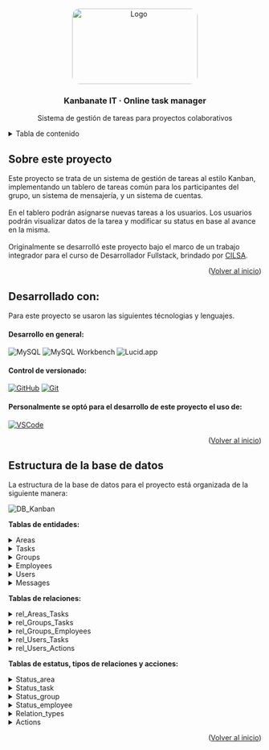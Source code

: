 <!-- Improved compatibility of back to top link: See: https://github.com/othneildrew/Best-README-Template/pull/73 -->
<a id="readme-top"></a>

<!-- PROJECT LOGO -->
<br />
<div align="center">
  <a href="https://github.com/user-attachments/assets/825259a5-6541-41a5-bca8-17c579a46380">
    <img src="https://github.com/user-attachments/assets/825259a5-6541-41a5-bca8-17c579a46380" alt="Logo" width="250" height="150" style="border-radius:15px;">
  </a>

  <h3 align="center"> Kanbanate IT · Online task manager </h3>

  <p align="center">
    Sistema de gestión de tareas para proyectos colaborativos
    <br />
    <!--<a href="https://br1-o.github.io/bakery-store"><strong> Ver sitio en producción »</strong></a> -->
  </p>
</div>

<!-- TABLE OF CONTENTS -->
<details>
  <summary>Tabla de contenido </summary>
  <ol>
    <li><a href="#about"> Sobre el proyecto</a></li>
    <li><a href="#develop-with">Desarrollado con</a></li>
    <li><a href="#project-structure">Estructura del proyecto </a></li>
    <!--
    <li><a href="#design">Diseño </a></li>
    <li><a href="#preview">Vista previa </a></li>
    <li><a href="#getting-started"> Cómo instalarlo</a></li>
    -->
  </ol>
</details>


<a id="about"></a>
<!-- ABOUT THE PROJECT -->
## Sobre este proyecto

Este proyecto se trata de un sistema de gestión de tareas al estilo Kanban, implementando un tablero de tareas común para los participantes del grupo, un sistema de mensajería, y un sistema de cuentas.<br><br>
En el tablero podrán asignarse nuevas tareas a los usuarios. Los usuarios podrán visualizar datos de la tarea y modificar su status en base al avance en la misma.
<br><br>
Originalmente se desarrolló este proyecto bajo el marco de un trabajo integrador para el curso de Desarrollador Fullstack, brindado por [CILSA](https://www.cilsa.org/).

<p align="right">(<a href="#readme-top">Volver al inicio</a>)</p>

<a id="develop-with"></a>
## Desarrollado con:

Para este proyecto se usaron las siguientes técnologias y lenguajes<!-- y librerias:-->.

#### Desarrollo en general:

![MySQL](https://img.shields.io/badge/MySQL-4479A1?style=for-the-badge&logo=mysql&logoColor=white)
![MySQL Workbench](https://img.shields.io/badge/MySQL_Workbench-00758F?style=for-the-badge&logo=mysql&logoColor=white)
![Lucid.app](https://img.shields.io/badge/Lucid.app-FFAB00?style=for-the-badge&logo=data:image/svg+xml;base64,<BASE64_ENCODED_LOGO_HERE>&logoColor=white)

<!--#### Desarrollo en general:

* [![JavaScript][JavaScript.com]][JavaScript-url]
* [![CSS][CSS.com]][CSS-url]
* [![HTML][HTML.com]][HTML-url]
* [![Bootstrap][Bootstrap.com]][Bootstrap-url]

#### Librerias para funcionalidades:

[![AOS][AOS.com]][AOS-url]
[![SweetAlert][SweetAlert.com]][SweetAlert-url]
-->

#### Control de versionado: 
<!--y deploy de demo:-->

[![GitHub][GitHub.com]][GitHub-url]
[![Git][Git.com]][Git-url]
<!--
[![GitHub Pages][GitHubPages.com]][GitHubPages-url]
-->

#### Personalmente se optó para el desarrollo de este proyecto el uso de:

[![VSCode][VSCode.com]][VSCode-url]
<!-- [![LiveServer][LiveServer.com]][LiveServer-url] -->

<p align="right">(<a href="#readme-top">Volver al inicio</a>)</p>

<a id="project-structure"></a>
## Estructura de la base de datos

La estructura de la base de datos para el proyecto está organizada de la siguiente manera:

![DB_Kanban](https://github.com/user-attachments/assets/eddc9555-ab9f-497e-9324-99a7f53af68b)

**Tablas de entidades:**

<details>
  <summary> Areas </summary>
  <br>
  <ul>
    <li>
      Create:

   ```sh
     CREATE TABLE IF NOT EXISTS `Areas` (
      `id` INT auto_increment PRIMARY KEY,
      `name` VARCHAR(50) NOT NULL UNIQUE,
      `description` VARCHAR(100),
      `status` INT NOT NULL DEFAULT 1,
      FOREIGN KEY (`status`) REFERENCES `Status_area`(`id`),
      INDEX (`name`)
   ```
  </li>
    <li>
      Insert:

   ```sh
      INSERT INTO `Areas`(`name`, `description`)
      VALUES 
        ('Producción','Creación de productos para la venta.'),
        ('Dirección','Controla todas las áreas de trabajo que se encuentran en la empresa.'),
        ('Administración','Encargada de la operación de la empresaa en sentido general, desde contrataciones, pagos a personal.'),
        ('Ventas', 'Distribuye los productos a cambio de dinero.'),
        ('Contabilidad', 'Llevan el registro contable de la actividad financiera de la empresa.');
   ```
  </li>
    <li>
      Select - Join:
      
   ```sh
    SELECT a.name, a.description, s.name as 'status'
    FROM Areas as a
    INNER JOIN Status_area as s
    ON a.status = s.id;
   ```
  </li>
      <li>
      Update:
      
   ```sh
    UPDATE `Areas` SET description='área encargada de comercializar los productos.' WHERE name='Ventas';
   ```
  </li>
      <li>
      Delete:
      
   ```sh
    DELETE FROM `Areas` WHERE name='Producción';
   ```
  </li>
  </ul>
</details>

<details>
  <summary> Tasks </summary>
  <br>
  <ul>
    <li>
      Create:

   ```sh
    CREATE TABLE IF NOT EXISTS `Tasks` (
      `id` INT auto_increment PRIMARY KEY,
      `name` VARCHAR(50) NOT NULL,
      `description` VARCHAR(250),
      `status` INT NOT NULL DEFAULT 1,
      `deadline` DATE,
      `date_start` TIMESTAMP DEFAULT CURRENT_TIMESTAMP,
      `date_last_update` DATETIME,
      `date_end` DATETIME,
      `is_active` TINYINT(1) NOT NULL DEFAULT 1,
      FOREIGN KEY (`status`) REFERENCES `Status_task`(`id`),
      INDEX (`name`)
    );
   ```
  </li>
    <li>
      Insert:

   ```sh
    INSERT INTO `Tasks`(`name`, `description`, `status`, deadline, date_start, date_last_update, date_end, is_active)
    VALUES('Organizar reuniones','Coordinar fechas, preparar agendas y tomar notas.','1','2024/12/04','2024/09/02','2024/09/02 12:02:25','2024/12/04 00:00:00 ','1'),
    ('Presupuestación','Desarrollar y revisar presupuestos anuales o trimestrales','2','2024/12/04','2024/09/02','2024/09/02 12:02:25','2024/12/04 00:00:00 ','1'),
    ('Capacitación','Organizar sesiones de formación y desarrollo para empleados','4','2024/12/04','2024/09/02','2024/09/02 12:02:25','2024/12/04 00:00:00 ','0');
   ```
  </li>
    <li>
      Select - Join:
      
   ```sh
    SELECT t.name, t.description, t.deadline, t.date_start, t.date_last_update, t.date_end, s.name as 'status'
    FROM Tasks as t
    INNER JOIN Status_task as s
    ON t.status = s.id
    WHERE t.is_active = 1;
   ```
  </li>
      <li>
      Update:
      
   ```sh
    UPDATE `Tasks` SET status='3' WHERE name= 'Organizar reuniones';
   ```
  </li>
      <li>
      Delete:
      
   ```sh
    DELETE FROM `Tasks` WHERE name= 'Capacitación';
   ```
  </li>
  </ul>
</details>

<details>
  <summary> Groups </summary>
  <br>
  <ul>
    <li>
      Create:

   ```sh
    CREATE TABLE IF NOT EXISTS `Groups` (
      `id` INT auto_increment PRIMARY KEY,
      `area` INT,
      `status` INT NOT NULL DEFAULT 1,
      `is_active` TINYINT(1) NOT NULL DEFAULT 1,
      FOREIGN KEY (`area`) REFERENCES `Areas`(`id`),
      FOREIGN KEY (`status`) REFERENCES `Status_group`(`id`)
    );
   ```
  </li>
    <li>
      Insert:

   ```sh
    INSERT INTO `Groups` (area, `status`)
    VALUES (1, 1),
           (2, 1),
           (3, 1);
   ```
  </li>
    <li>
      Select - Join:
      
   ```sh
    SELECT g.id, a.name as 'area', s.name as 'status'
    FROM `Groups` as g
    JOIN Areas as a
    ON g.area = a.id
    JOIN Status_group as s
    ON g.status = s.id
    WHERE is_active = 1;
   ```
  </li>
      <li>
      Update:
      
   ```sh
    UPDATE `Groups` SET `status` = 2 WHERE `id`= 1;
    UPDATE `Groups` SET `is_active` = 0 WHERE `id`= 2;
    UPDATE `Groups` SET `area` = 3 WHERE `id`= 3;
   ```
  </li>
      <li>
      Delete:
      
   ```sh
    DELETE FROM `Groups` WHERE `id`= 1;
   ```
  </li>
  </ul>
</details>

<details>
  <summary> Employees </summary>
  <br>
  <ul>
    <li>
      Create:

   ```sh
      CREATE TABLE IF NOT EXISTS `Employees` (
    `id` INT auto_increment PRIMARY KEY,
    `name` VARCHAR(50) NOT NULL,
    `surname` VARCHAR(50) NOT NULL,
    `DNI` VARCHAR(10) NOT NULL UNIQUE,
    `email` VARCHAR(50) NOT NULL UNIQUE,
    `phone` VARCHAR(20),
    `address` VARCHAR(50),
    `city` VARCHAR(50),
    `country` VARCHAR(50),
    `gender` VARCHAR(10),
    `status` INT NOT NULL DEFAULT 1,
    `is_active` TINYINT(1) NOT NULL DEFAULT 1,
    FOREIGN KEY (`status`) REFERENCES `Status_employee`(`id`),
    INDEX (`DNI`),
    INDEX (`email`)
    );
   ```
  </li>
    <li>
      Insert:

   ```sh
    INSERT INTO `Employees` (`name`, surname, DNI, email, phone, address, city, country, gender)
    VALUES ('Carlos', 'González', '30123456', 'carlos.gonzalez@ejemplo.com', '01112345678', 'Av. Corrientes 1234', 'Buenos Aires', 'Argentina', 'Masculino'),
           ('María', 'Fernández', '32123456', 'maria.fernandez@ejemplo.com', '01187654321', 'Calle Florida 4321', 'Córdoba', 'Argentina', 'Femenino'),
           ('Lucía', 'Martínez', '34123456', 'lucia.martinez@ejemplo.com', '01156781234', 'San Martín 567', 'Rosario', 'Argentina', 'Femenino');
   ```
  </li>
    <li>
      Select - Join:
      
   ```sh
    SELECT e.name, e.surname, e.DNI, e.email, e.phone, e.address, e.city, e.country, e.gender, s.name as 'status'
    FROM Employees as e 
    INNER JOIN Status_employee as s
    ON e.status = s.id
    WHERE e.is_active = 1;
   ```
  </li>
      <li>
      Update:
      
   ```sh
      UPDATE `Employees` SET `city` = 'La Plata' WHERE `id`= 1;
      UPDATE `Employees` SET `email` = 'maria.f.nueva@ejemplo.com' WHERE `id`= 2;
      UPDATE `Employees` SET `phone` = '01165432178' WHERE `id`= 3; 
   ```
  </li>
      <li>
      Delete:
      
   ```sh
    DELETE FROM `Employees` WHERE `id`= 1;
   ```
  </li>
  </ul>
</details>

<details>
  <summary> Users </summary>
  <br>
  <ul>
    <li>
      Create:

   ```sh
     CREATE TABLE IF NOT EXISTS `Users` (
    `id` INT auto_increment PRIMARY KEY,
    `username` VARCHAR(50) NOT NULL UNIQUE,
    `password` CHAR(80),
    `employee` INT NOT NULL UNIQUE,
    `profile_picture` VARCHAR(100),
    `created_at` TIMESTAMP DEFAULT CURRENT_TIMESTAMP,
    `last_online` DATETIME,
    `is_active` TINYINT(1) NOT NULL DEFAULT 1,
    FOREIGN KEY (`employee`) REFERENCES `Employees`(`id`),
    INDEX (`username`)
    );
   ```
  </li>
    <li>
      Insert:

   ```sh
    INSERT INTO `Users` (username, `password`, employee, profile_picture)
    VALUES ('cgonzalez', 'contraseña1hash', 1, 'perfil_carlos.jpg'),
           ('mfernandez', 'contraseña2hash', 2, 'perfil_maria.jpg'),
           ('lmartinez', 'contraseña3hash', 3, 'perfil_lucia.jpg');
   ```
  </li>
    <li>
      Select - Join:
      
   ```sh
    SELECT u.username, u.`password`, CONCAT(e.name, ' ', e.surname) as 'employee', e.email as email
    FROM Users as u
    INNER JOIN Employees as e
    ON u.employee = e.id
    WHERE u.is_active = 1;
   ```
  </li>
      <li>
      Update:
      
   ```sh
    UPDATE `Users` SET `password` = 'nuevacontraseña1hash' WHERE `id`= 1;
    UPDATE `Users` SET `last_online` = '2024-09-01 12:34:56' WHERE `id`= 2;
    UPDATE `Users` SET `profile_picture` = 'nueva_perfil_lucia.jpg' WHERE `id`= 3;
   ```
  </li>
      <li>
      Delete:
      
   ```sh
    DELETE FROM `Users` WHERE `id`= 1;
   ```
  </li>
  </ul>
</details>

<details>
  <summary> Messages </summary>
  <br>
  <ul>
    <li>
      Create:

   ```sh
      CREATE TABLE IF NOT EXISTS `Messages` (
    `id` INT auto_increment PRIMARY KEY,
    `subject` VARCHAR(20),
    `content` TEXT NOT NULL,
    `id_sender` INT NOT NULL,
    `id_recipient` INT NOT NULL,
    `date_sent` TIMESTAMP DEFAULT CURRENT_TIMESTAMP,
    `is_active` TINYINT(1) NOT NULL DEFAULT 1,
    FOREIGN KEY (`id_sender`) REFERENCES `Users`(`id`),
    FOREIGN KEY (`id_recipient`) REFERENCES `Users`(`id`),
    INDEX (`date_sent`)
    );
   ```
  </li>
    <li>
      Insert:

   ```sh
      INSERT INTO `Messages`(subject, content, id_sender, id_recipient, date_sent, is_active)
      VALUES('Reunión','lorem ipsum neque porro quisquam est qui dolorem ipsum quia dolor sit amet','1','2','2024/08/02','1'),
      ('Urgente','lorem ipsum neque porro quisquam est qui dolorem ipsum quia dolor sit amet','2','3','2024/08/02','0'),
      ('Cambios','lorem ipsum neque porro quisquam est qui dolorem ipsum quia dolor sit amet','3','1','2024/08/02','1');
   ```
  </li>
    <li>
      Select - Join:
      
   ```sh
    SELECT m.subject, m.content, CONCAT(sender.name, ' ', sender.surname) as 'FROM', CONCAT(recipient.name, ' ', recipient.surname) as 'TO', m.date_sent
    FROM Messages as m
    JOIN Employees as sender
    ON m.id_sender = sender.id
    JOIN Employees as recipient
    ON m.id_recipient = recipient.id
    WHERE m.is_active = 1;
   ```
  </li>
      <li>
      Update:
      
   ```sh
    UPDATE `Messages` SET subject='URGENTE' WHERE id= '2';
   ```
  </li>
      <li>
      Delete:
      
   ```sh
     DELETE FROM `Messages` WHERE subject= 'Cambios';
   ```
  </li>
  </ul>
</details>


**Tablas de relaciones:**

<details>
  <summary> rel_Areas_Tasks </summary>
  <br>
  <ul>
    <li>
      Create:

   ```sh
    CREATE TABLE IF NOT EXISTS `Groups` (
      `id` INT auto_increment PRIMARY KEY,
      `area` INT,
      `status` INT NOT NULL DEFAULT 1,
      `is_active` TINYINT(1) NOT NULL DEFAULT 1,
      FOREIGN KEY (`area`) REFERENCES `Areas`(`id`),
      FOREIGN KEY (`status`) REFERENCES `Status_group`(`id`)
    );
   ```
  </li>
    <li>
      Insert:

   ```sh
    INSERT INTO `Groups` (area, `status`)
    VALUES (1, 1),
           (2, 1),
           (3, 1);
   ```
  </li>
    <li>
      Select - Join:
      
   ```sh
    SELECT g.id, a.name as 'area', s.name as 'status'
    FROM `Groups` as g
    JOIN Areas as a
    ON g.area = a.id
    JOIN Status_group as s
    ON g.status = s.id
    WHERE is_active = 1;
   ```
  </li>
      <li>
      Update:
      
   ```sh
    UPDATE `Groups` SET `status` = 2 WHERE `id`= 1;
    UPDATE `Groups` SET `is_active` = 0 WHERE `id`= 2;
    UPDATE `Groups` SET `area` = 3 WHERE `id`= 3;
   ```
  </li>
      <li>
      Delete:
      
   ```sh
    DELETE FROM `Groups` WHERE `id`= 1;
   ```
  </li>
  </ul>
</details>

<details>
  <summary> rel_Groups_Tasks </summary>
  <br>
  <ul>
    <li>
      Create:

   ```sh
    CREATE TABLE IF NOT EXISTS `Groups` (
      `id` INT auto_increment PRIMARY KEY,
      `area` INT,
      `status` INT NOT NULL DEFAULT 1,
      `is_active` TINYINT(1) NOT NULL DEFAULT 1,
      FOREIGN KEY (`area`) REFERENCES `Areas`(`id`),
      FOREIGN KEY (`status`) REFERENCES `Status_group`(`id`)
    );
   ```
  </li>
    <li>
      Insert:

   ```sh
    INSERT INTO `Groups` (area, `status`)
    VALUES (1, 1),
           (2, 1),
           (3, 1);
   ```
  </li>
    <li>
      Select - Join:
      
   ```sh
    SELECT g.id, a.name as 'area', s.name as 'status'
    FROM `Groups` as g
    JOIN Areas as a
    ON g.area = a.id
    JOIN Status_group as s
    ON g.status = s.id
    WHERE is_active = 1;
   ```
  </li>
      <li>
      Update:
      
   ```sh
    UPDATE `Groups` SET `status` = 2 WHERE `id`= 1;
    UPDATE `Groups` SET `is_active` = 0 WHERE `id`= 2;
    UPDATE `Groups` SET `area` = 3 WHERE `id`= 3;
   ```
  </li>
      <li>
      Delete:
      
   ```sh
    DELETE FROM `Groups` WHERE `id`= 1;
   ```
  </li>
  </ul>
</details>

<details>
  <summary> rel_Groups_Employees </summary>
  <br>
  <ul>
    <li>
      Create:

   ```sh
    CREATE TABLE IF NOT EXISTS `Groups` (
      `id` INT auto_increment PRIMARY KEY,
      `area` INT,
      `status` INT NOT NULL DEFAULT 1,
      `is_active` TINYINT(1) NOT NULL DEFAULT 1,
      FOREIGN KEY (`area`) REFERENCES `Areas`(`id`),
      FOREIGN KEY (`status`) REFERENCES `Status_group`(`id`)
    );
   ```
  </li>
    <li>
      Insert:

   ```sh
    INSERT INTO `Groups` (area, `status`)
    VALUES (1, 1),
           (2, 1),
           (3, 1);
   ```
  </li>
    <li>
      Select - Join:
      
   ```sh
    SELECT g.id, a.name as 'area', s.name as 'status'
    FROM `Groups` as g
    JOIN Areas as a
    ON g.area = a.id
    JOIN Status_group as s
    ON g.status = s.id
    WHERE is_active = 1;
   ```
  </li>
      <li>
      Update:
      
   ```sh
    UPDATE `Groups` SET `status` = 2 WHERE `id`= 1;
    UPDATE `Groups` SET `is_active` = 0 WHERE `id`= 2;
    UPDATE `Groups` SET `area` = 3 WHERE `id`= 3;
   ```
  </li>
      <li>
      Delete:
      
   ```sh
    DELETE FROM `Groups` WHERE `id`= 1;
   ```
  </li>
  </ul>
</details>

<details>
  <summary> rel_Users_Tasks </summary>
  <br>
  <ul>
    <li>
      Create:

   ```sh
    CREATE TABLE IF NOT EXISTS `Groups` (
      `id` INT auto_increment PRIMARY KEY,
      `area` INT,
      `status` INT NOT NULL DEFAULT 1,
      `is_active` TINYINT(1) NOT NULL DEFAULT 1,
      FOREIGN KEY (`area`) REFERENCES `Areas`(`id`),
      FOREIGN KEY (`status`) REFERENCES `Status_group`(`id`)
    );
   ```
  </li>
    <li>
      Insert:

   ```sh
    INSERT INTO `Groups` (area, `status`)
    VALUES (1, 1),
           (2, 1),
           (3, 1);
   ```
  </li>
    <li>
      Select - Join:
      
   ```sh
    SELECT g.id, a.name as 'area', s.name as 'status'
    FROM `Groups` as g
    JOIN Areas as a
    ON g.area = a.id
    JOIN Status_group as s
    ON g.status = s.id
    WHERE is_active = 1;
   ```
  </li>
      <li>
      Update:
      
   ```sh
    UPDATE `Groups` SET `status` = 2 WHERE `id`= 1;
    UPDATE `Groups` SET `is_active` = 0 WHERE `id`= 2;
    UPDATE `Groups` SET `area` = 3 WHERE `id`= 3;
   ```
  </li>
      <li>
      Delete:
      
   ```sh
    DELETE FROM `Groups` WHERE `id`= 1;
   ```
  </li>
  </ul>
</details>

<details>
  <summary> rel_Users_Actions </summary>
  <br>
  <ul>
    <li>
      Create:

   ```sh
    CREATE TABLE IF NOT EXISTS `Groups` (
      `id` INT auto_increment PRIMARY KEY,
      `area` INT,
      `status` INT NOT NULL DEFAULT 1,
      `is_active` TINYINT(1) NOT NULL DEFAULT 1,
      FOREIGN KEY (`area`) REFERENCES `Areas`(`id`),
      FOREIGN KEY (`status`) REFERENCES `Status_group`(`id`)
    );
   ```
  </li>
    <li>
      Insert:

   ```sh
    INSERT INTO `Groups` (area, `status`)
    VALUES (1, 1),
           (2, 1),
           (3, 1);
   ```
  </li>
    <li>
      Select - Join:
      
   ```sh
    SELECT g.id, a.name as 'area', s.name as 'status'
    FROM `Groups` as g
    JOIN Areas as a
    ON g.area = a.id
    JOIN Status_group as s
    ON g.status = s.id
    WHERE is_active = 1;
   ```
  </li>
      <li>
      Update:
      
   ```sh
    UPDATE `Groups` SET `status` = 2 WHERE `id`= 1;
    UPDATE `Groups` SET `is_active` = 0 WHERE `id`= 2;
    UPDATE `Groups` SET `area` = 3 WHERE `id`= 3;
   ```
  </li>
      <li>
      Delete:
      
   ```sh
    DELETE FROM `Groups` WHERE `id`= 1;
   ```
  </li>
  </ul>
</details>


**Tablas de estatus, tipos de relaciones y acciones:**

<details>
  <summary> Status_area </summary>
  <br>
  <ul>
    <li>
      Create:

   ```sh
    CREATE TABLE IF NOT EXISTS `Status_area` (
      `id` INT auto_increment PRIMARY KEY,
      `name` VARCHAR(50) NOT NULL UNIQUE,
      `description` VARCHAR(100)
    );
   ```
  </li>
    <li>
      Insert:

   ```sh
    INSERT INTO `Status_area`(name, description) 
    VALUES ('activa', 'El area está actualmente funcional.'), 
    ('inactiva', 'El area se encuentra temporalmente fuera de funcionamiento.'),
    ('archivada', 'El area no está en funcionamiento y se encuentra archivada sólo para registros historicos'),
    ('bajo revisión', 'El area está funcional, pero está siendo evaluada para su futuro uso o reestructuración.'),
    ('planificada', 'El area está siendo planificada para su futura implementación.'), 
    ('cerrada', 'El area fue cerrada de forma permanente.');
   ```
  </li>
    <li>
      Select:
      
   ```sh
    SELECT * FROM `Status_area`;
   ```
  </li>
      <li>
      Update:
      
   ```sh
    UPDATE `Status_area` SET name = 'nombre', description = 'descripcion' WHERE id = 5; 
   ```
  </li>
      <li>
      Delete:
      
   ```sh
    DELETE FROM `Status_area` WHERE id=5;
   ```
  </li>
  </ul>
</details>

<details>
  <summary> Status_task </summary>
  <br>
  <ul>
    <li>
      Create:

   ```sh
    CREATE TABLE IF NOT EXISTS `Status_task` (
      `id` INT auto_increment PRIMARY KEY,
      `name` VARCHAR(50) NOT NULL UNIQUE,
      `description` VARCHAR(100)
    );
   ```
  </li>
    <li>
      Insert:

   ```sh
    INSERT INTO `Status_task`(name, description) 
    VALUES ('recién asignada', 'La tarea fue recién asignada.'), 
    ('en resolución', 'La tarea ya fue asignada y está siendo resuelta.'),
    ('completa', 'La tarea ya fue resuelta.'), 
    ('cancelada', 'La tarea fue cancelada y ya no se requiere su resolución.'), 
    ('archivada', 'La tarea fue resuelta hace más de 30 días y se archivó para registro historico.');
   ```
  </li>
    <li>
      Select:
      
   ```sh
    SELECT * FROM `Status_task`;
   ```
  </li>
      <li>
      Update:
      
   ```sh
    UPDATE `Status_task` SET name = 'nombre', description = 'descripcion' WHERE id = 8; 
   ```
  </li>
      <li>
      Delete:
      
   ```sh
    DELETE FROM `Status_task` WHERE id<10;
   ```
  </li>
  </ul>
</details>

<details>
  <summary> Status_group </summary>
  <br>
  <ul>
    <li>
      Create:

   ```sh
    CREATE TABLE IF NOT EXISTS `Status_group` (
      `id` INT auto_increment PRIMARY KEY,
      `name` VARCHAR(50) NOT NULL UNIQUE,
      `description` VARCHAR(100)
    );
   ```
  </li>
    <li>
      Insert:

   ```sh
    INSERT INTO `Status_group`(name, description) 
    VALUES ('disponible', 'El grupo se encuentra disponible para trabajar en una nueva tarea.'), 
    ('ocupado', 'El grupo está actualmente trabajando en una tarea.'),
    ('limitado', 'El grupo se encuentra disponible, pero con una cantidad inferior de miembros'),
    ('bajo reestructuración', 'El grupo no está disponible, ya que está en busqueda de nuevos miembros'),
    ('no disponible', 'El grupo temporalmente no está disponible ni trabajando en ninguna tarea.'), 
    ('disuelto', 'El grupo fue disuelto permanentemente.');
   ```
  </li>
    <li>
      Select:
      
   ```sh
    SELECT * FROM `Status_group`;
   ```
  </li>
      <li>
      Update:
      
   ```sh
    UPDATE `Status_group` SET name = 'nombre', description = 'descripcion' WHERE id = 5; 
   ```
  </li>
      <li>
      Delete:
      
   ```sh
    DELETE FROM `Status_group` WHERE id>=5;
   ```
  </li>
  </ul>
</details>

<details>
  <summary> Status_employee </summary>
  <br>
  <ul>
    <li>
      Create:

   ```sh
    CREATE TABLE IF NOT EXISTS `Status_employee` (
      `id` INT auto_increment PRIMARY KEY,
      `name` VARCHAR(50) NOT NULL UNIQUE,
      `description` VARCHAR(100)
    );
   ```
  </li>
    <li>
      Insert:

   ```sh
    INSERT INTO `Status_employee`(name, description) 
    VALUES ('disponible', 'El empleado se encuentra disponible para trabajar en una nueva tarea.'), 
    ('ocupado', 'El empleado está actualmente trabajando en una tarea.'),
    ('de vacaciones', 'El empleado está de vacaciones.'), 
    ('con licencia', 'El empleado está bajo algún tipo de licencia.'), 
    ('no disponible', 'El empleado temporalmente no está disponible ni trabajando en ninguna tarea.'), 
    ('retirado', 'El empleado ya no se encuentra trabajando en la organización.');
   ```
  </li>
    <li>
      Select:
      
   ```sh
    SELECT * FROM `Status_employee`;
   ```
  </li>
      <li>
      Update:
      
   ```sh
    UPDATE `Status_employee` SET name = 'nombre', description = 'descripcion' WHERE id = 5; 
   ```
  </li>
      <li>
      Delete:
      
   ```sh
    DELETE FROM `Status_employee` WHERE id<10;
   ```
  </li>
  </ul>
</details>

<details>
  <summary> Relation_types </summary>
  <br>
  <ul>
    <li>
      Create:

   ```sh
    CREATE TABLE IF NOT EXISTS `Relation_types` (
      `id` INT auto_increment PRIMARY KEY,
      `name` VARCHAR(50) NOT NULL UNIQUE,
      `description` VARCHAR(100)
    );
   ```
  </li>
    <li>
      Insert:

   ```sh
    INSERT INTO `Relation_types`(name, description) 
    VALUES ('recién asignada', 'El usuario tiene la tarea asignada.'), 
    ('bajo resolución', 'El usuario está trabajando en la tarea.'),
    ('completa', 'La tarea ya fue resuelta por el usuario.'), 
    ('cancelada', 'La tarea fue cancelada por el usuario.'), 
    ('archivada', 'La tarea fue resuelta hace más de 30 días y el usuario la archivó para registro historico.'),
    ('Modificada', 'El usuario editó el estado o algún campo de la tarea.');
   ```
  </li>
    <li>
      Select:
      
   ```sh
    SELECT * FROM `Relation_types`;
   ```
  </li>
      <li>
      Update:
      
   ```sh
    UPDATE `Relation_types` SET name = 'nombre', description = 'descripcion' WHERE id = 8; 
   ```
  </li>
      <li>
      Delete:
      
   ```sh
    DELETE FROM `Relation_types` WHERE id<10;
   ```
  </li>
  </ul>
</details>

<details>
  <summary> Actions </summary>
  <br>
  <ul>
    <li>
      Create:

   ```sh
    CREATE TABLE IF NOT EXISTS `Actions` (
      `id` INT auto_increment PRIMARY KEY,
      `name` VARCHAR(50) NOT NULL UNIQUE,
      `description` VARCHAR(100)
    );
   ```
  </li>
    <li>
      Insert:

   ```sh
    INSERT INTO `Actions`(name, description) 
    VALUES ('Creado', 'El usuario creó la entidad.'), 
    ('Modificado', 'El usuario modificó la entidad.'),
    ('Eliminado', 'El usuario eliminó la entidad.'), 
    ('Archivado', 'El usuario archivó la entidad.'), 
    ('Asignado', 'El usuario asignó la entidad.');
   ```
  </li>
    <li>
      Select:
      
   ```sh
    SELECT * FROM `Actions`;
   ```
  </li>
      <li>
      Update:
      
   ```sh
    UPDATE `Actions` SET name = 'nombre', description = 'descripcion' WHERE id = 8; 
   ```
  </li>
      <li>
      Delete:
      
   ```sh
    DELETE FROM `Actions` WHERE id<10;
   ```
  </li>
  </ul>
</details>

<!--
```plaintext

└── 
    └── 
        └── 
            ├── 
            |    └── 
            ├── 
            |      └── 
            ├── 
            |  └── 
            |
            ├── 
            └── 
```
-->

<p align="right">(<a href="#readme-top">Volver al inicio</a>)</p>

<!--
<a id="design"></a>
## Diseño

## Paleta de colores

La paleta de colores usada para este proyecto fue:

![Main Color](https://img.shields.io/badge/Main%20Color-rgb(0%2C%200%2C%200)-black) <br>
![Secondary Color](https://img.shields.io/badge/Secondary%20Color-rgb(67%2C%2075%2C%2082)-darkgrey) <br>
![Font Primary Color](https://img.shields.io/badge/Font%20Primary%20Color-rgb(237%2C%20236%2C%20238)-lightgrey) <br>
![Font Secondary Color](https://img.shields.io/badge/Font%20Secondary%20Color-rgb(81%2C%2080%2C%2080)-grey) <br>
![Footer Background Color](https://img.shields.io/badge/Footer%20Background%20Color-rgb(17%2C%2017%2C%2017)-black) <br>

## Font

El font usado para este proyecto fue: 
* ![Font: Josefin Sans](https://img.shields.io/badge/Font-Josefin%20Sans-blue)

## Logotipo

El logo fue creado usando las herramientas de generación de imagenes de ![Gemini](https://img.shields.io/badge/Gemini-purple)

<a id="preview"></a>
## Vista previa

#### Pagina Principal (path: '/')

<a href="https://github.com/user-attachments/assets/60427fe9-9a30-4a34-8dad-bd6b9ce6b439" target="_blank">
  <img src="https://github.com/user-attachments/assets/60427fe9-9a30-4a34-8dad-bd6b9ce6b439" alt="documentation-main1" width="800"/>
</a>
<a href="https://github.com/user-attachments/assets/9d748898-bf71-4f81-aabf-661218c24f29" target="_blank">
  <img src="https://github.com/user-attachments/assets/9d748898-bf71-4f81-aabf-661218c24f29" alt="documentation-main2" width="800"/>
</a>

#### Tienda (path: '/#tienda')

<a href="https://github.com/user-attachments/assets/e15435fc-9514-49d5-b75f-a07d16e287f4" target="_blank">
  <img src="https://github.com/user-attachments/assets/e15435fc-9514-49d5-b75f-a07d16e287f4" alt="documentation-shop1" width="800"/>
</a>
<a href="https://github.com/user-attachments/assets/26a1b725-3d66-4b36-8d92-c443ba03805e" target="_blank">
  <img src="https://github.com/user-attachments/assets/26a1b725-3d66-4b36-8d92-c443ba03805e" alt="documentation-shop3" width="800"/>
</a>

#### Producto (path: '/#tienda/[categoria]/[nombre-del-producto]')

<a href="https://github.com/user-attachments/assets/167787e9-65dc-4f9e-9182-917a361a346e" target="_blank">
  <img src="https://github.com/user-attachments/assets/167787e9-65dc-4f9e-9182-917a361a346e" alt="documentation-producto1" width="800"/>
</a>
<a href="https://github.com/user-attachments/assets/43a9ccf5-4f4b-44f1-86c7-640481555d54" target="_blank">
  <img src="https://github.com/user-attachments/assets/43a9ccf5-4f4b-44f1-86c7-640481555d54" alt="documentation-producto2" width="800"/>
</a>

#### Contacto (path: '/#contacto')

<a href="https://github.com/user-attachments/assets/c1357b49-cb57-4be3-a15d-f7350ce04192" target="_blank">
  <img src="https://github.com/user-attachments/assets/c1357b49-cb57-4be3-a15d-f7350ce04192" alt="documentation-contact1" width="800"/>
</a>
<a href="https://github.com/user-attachments/assets/5299db71-c33f-4387-8c81-1558b19dbcf4" target="_blank">
  <img src="https://github.com/user-attachments/assets/5299db71-c33f-4387-8c81-1558b19dbcf4" alt="documentation-contact2" width="800"/>
</a>

#### No encontrado (path: '/[no-válido]')

<a href="https://github.com/user-attachments/assets/5f35193f-e7e0-4a9d-beb1-2af650cdef21" target="_blank">
  <img src="https://github.com/user-attachments/assets/5f35193f-e7e0-4a9d-beb1-2af650cdef21" alt="documentation-notFound" width="800"/>
</a>

<a id="getting-started"></a>
-->

<!-- GETTING STARTED -->
<!--
## Cómo comenzar a utilizarlo

Si se desea, se puede descargar este proyecto y usarlo de forma local siguiendo los siguientes pasos:

### Pre requisitos

No se requiere tener ningún tipo de software especial instalado, bastando con un simple navegador web. 
<br>
Aunque sí se recomienda el uso de algún IDE, programa especializado para facilitar el desarrollo y visualización de código.
<br>

### Instalación

A continuación se muestran los pasos a seguir para instalar este proyecto.

#### Usando Git

> 1. Navegar al directorio donde deseas instalar el proyecto
   ```sh
   cd /ruta/donde/deseas/instalar
   ```

> 2. Clonar el repositorio
   ```sh
   git clone https://github.com/Br1-O/bakery-store
   ```

 > 3. Navegar al directorio del proyecto
   ```sh
  cd bakery-store
   ```

> 4. Abrir el archivo index.html en tu navegador web preferido

#### Descarga manual desde Github

> 1. Descargar el archivo .zip desde GitHub: [Link de descarga](https://github.com/Br1-O/bakery-store/archive/refs/heads/main.zip)

> 2. Descomprimir el archivo .zip
   ```sh
   unzip bakery-store-main.zip
   ```

 > 3. Navegar al directorio donde fue descomprimido
   ```sh
  cd bakery-store-main
   ```
> 4. Abrir el archivo index.html en tu navegador web preferido

<p align="right">(<a href="#readme-top">Volver al inicio</a>)</p>

-->

<!-- MARKDOWN LINKS & IMAGES -->
<!-- https://www.markdownguide.org/basic-syntax/#reference-style-links -->
[contributors-shield]: https://img.shields.io/github/contributors/othneildrew/Best-README-Template.svg?style=for-the-badge
[contributors-url]: https://github.com/othneildrew/Best-README-Template/graphs/contributors
[forks-shield]: https://img.shields.io/github/forks/othneildrew/Best-README-Template.svg?style=for-the-badge
[forks-url]: https://github.com/othneildrew/Best-README-Template/network/members
[stars-shield]: https://img.shields.io/github/stars/othneildrew/Best-README-Template.svg?style=for-the-badge
[stars-url]: https://github.com/othneildrew/Best-README-Template/stargazers
[issues-shield]: https://img.shields.io/github/issues/othneildrew/Best-README-Template.svg?style=for-the-badge
[issues-url]: https://github.com/othneildrew/Best-README-Template/issues
[license-shield]: https://img.shields.io/github/license/othneildrew/Best-README-Template.svg?style=for-the-badge
[license-url]: https://github.com/othneildrew/Best-README-Template/blob/master/LICENSE.txt
[linkedin-shield]: https://img.shields.io/badge/-LinkedIn-black.svg?style=for-the-badge&logo=linkedin&colorB=555
[linkedin-url]: https://linkedin.com/in/othneildrew
[product-screenshot]: images/screenshot.png

[JavaScript.com]: https://img.shields.io/badge/JavaScript-F7DF1E?logo=javascript&logoColor=white&style=for-the-badge
[JavaScript-url]: https://developer.mozilla.org/en-US/docs/Web/JavaScript

[CSS.com]: https://img.shields.io/badge/CSS-1572B6?logo=css3&logoColor=white&style=for-the-badge
[CSS-url]: https://developer.mozilla.org/en-US/docs/Web/CSS

[HTML.com]: https://img.shields.io/badge/HTML-E34F26?logo=html5&logoColor=white&style=for-the-badge
[HTML-url]: https://developer.mozilla.org/en-US/docs/Web/HTML

[Bootstrap.com]: https://img.shields.io/badge/Bootstrap-563D7C?logo=bootstrap&logoColor=white&style=for-the-badge
[Bootstrap-url]: https://getbootstrap.com

[AOS.com]: https://img.shields.io/badge/AOS-000000?logo=aos&logoColor=white&style=for-the-badge
[AOS-url]: https://michalsnik.github.io/aos/

[SweetAlert.com]: https://img.shields.io/badge/SweetAlert-0078D7?logo=sweetalert&logoColor=white&style=for-the-badge
[SweetAlert-url]: https://sweetalert.js.org/

[GitHub.com]: https://img.shields.io/badge/GitHub-181717?logo=github&logoColor=white&style=for-the-badge
[GitHub-url]: https://github.com/

[Git.com]: https://img.shields.io/badge/Git-F05032?logo=git&logoColor=white&style=for-the-badge
[Git-url]: https://git-scm.com/

[GitHubPages.com]: https://img.shields.io/badge/GitHub_Pages-222?logo=github&logoColor=white&style=for-the-badge
[GitHubPages-url]: https://pages.github.com/

[VSCode.com]: https://img.shields.io/badge/VSCode-007ACC?logo=visual-studio-code&logoColor=white&style=for-the-badge
[VSCode-url]: https://code.visualstudio.com/

[LiveServer.com]: https://img.shields.io/badge/LiveServer-4993CD?logo=visual-studio-code&logoColor=white&style=for-the-badge
[LiveServer-url]: https://marketplace.visualstudio.com/items?itemName=ritwickdey.LiveServer
